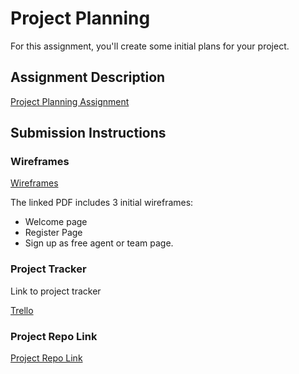 # Project Planning
For this assignment, you'll create some initial plans for your project.

## Assignment Description
[Project Planning Assignment](https://education.launchcode.org/liftoff/modules/assignments/project-planning)

## Submission Instructions

### Wireframes

[Wireframes](https://github.com/diegoauron/liftoff-assignments/blob/master/P3-Project_Planning/Initial%20Wireframe.pdf)

The linked PDF includes 3 initial wireframes:
* Welcome page
* Register Page
* Sign up as free agent or team page.


### Project Tracker
Link to project tracker

[Trello](https://trello.com/b/XWKJeYno/lc-project)

### Project Repo Link

[Project Repo Link](https://github.com/diegoauron/SportsBud)